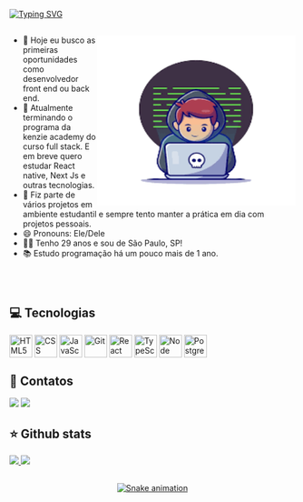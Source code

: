 [![Typing SVG](https://readme-typing-svg.demolab.com?font=Fira+Code&weight=500&size=30&pause=1000&width=550&lines=Ol%C3%A1+meu+nome+%C3%A9+Henrique+Jesus!;Desenvolvedor+Full+Stack;Este+%C3%A9+meu+Git-Hub;Seja+bem+Vindo!+%F0%9F%98%81)](https://git.io/typing-svg)

##

<img  align="right" src="/images-removebg-preview.png"  background="transparent" height="300" width="350"/>

- 🎯 Hoje eu busco as primeiras oportunidades como desenvolvedor front end ou back end.
- 🌱 Atualmente terminando o programa da kenzie academy do curso full stack. E em breve quero estudar React native, Next Js e outras tecnologias.
- 👯 Fiz parte de vários projetos em ambiente estudantil e sempre tento manter a prática em dia com projetos pessoais.
- 😄 Pronouns: Ele/Dele
- 👦🏻 Tenho 29 anos e sou de São Paulo, SP!
- 📚 Estudo programação há um pouco mais de 1 ano.

##



<div style="display: inline_block"><br>
<h2>💻 Tecnologias</h2> 
<img align="center" title="HTML5" height="40" width="40" src="https://cdn.jsdelivr.net/gh/devicons/devicon/icons/html5/html5-original.svg" />
<img align="center" title="CSS" height="40" width="40" src="https://cdn.jsdelivr.net/gh/devicons/devicon/icons/css3/css3-original.svg" />
<img align="center" title="JavaScript" height="40" width="40" src="https://cdn.jsdelivr.net/gh/devicons/devicon/icons/javascript/javascript-original.svg" />
<img align="center" title="Git" height="40" width="40" src="https://cdn.jsdelivr.net/gh/devicons/devicon/icons/git/git-original.svg" />
<img align="center" title="React JS" height="40" width="40" src="https://cdn.jsdelivr.net/gh/devicons/devicon/icons/react/react-original.svg" />
<img align="center" title="TypeScript" height="40" width="40" src="https://cdn.jsdelivr.net/gh/devicons/devicon/icons/typescript/typescript-original.svg" />
<img align="center" title="Node JS" height="40" width="40" src="https://cdn.jsdelivr.net/gh/devicons/devicon/icons/nodejs/nodejs-original.svg" />
<img align="center" title="PostgreSQL" height="40" width="40" src="https://cdn.jsdelivr.net/gh/devicons/devicon/icons/postgresql/postgresql-original.svg" />          
</div>


##
<div>
<h2>📲 Contatos</h2>
<a href = "mailto:henrique.jesus128@gmail.com"><img src="https://img.shields.io/badge/Gmail-D14836?style=for-the-badge&logo=gmail&logoColor=white" target="_blank"></a>
<a href="[https://www.linkedin.com/in/joaoteixeira13/](https://www.linkedin.com/in/henrique-jesus128/)" target="_blank"><img src="https://img.shields.io/badge/-LinkedIn-%230077B5?style=for-the-badge&logo=linkedin&logoColor=white" target="_blank"></a>   
</div>

##

<div>
<h2>⭐ Github stats</h2> 
<a href="https://github.com/henriquejesus128">
<img height="180em" src="https://github-readme-stats.vercel.app/api/top-langs/?username=henriquejesus128&layout=compact&langs_count=7&theme=dracula"/>
<img height="180em" src="https://github-readme-stats.vercel.app/api?username=henriquejesus128&show_icons=true&theme=dracula&include_all_commits=true&count_private=truetheme=dracula"/>
</div>
  
##  

<div align="center">

  ![Snake animation](https://github.com/danielbped/danielbped/blob/output/github-contribution-grid-snake.svg)
  
</div>
